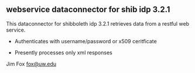 ## webservice dataconnector for shib idp 3.2.1

This dataconnector for shibboleth idp 3.2.1 retrieves data from a restful web service.

* Authenticates with username/password or x509 ceritficate

* Presently processes only xml responses

Jim Fox
fox@uw.edu



